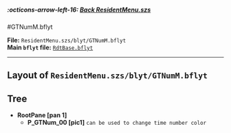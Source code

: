 ##### :octicons-arrow-left-16: [Back ResidentMenu.szs](../index.md)

#GTNumM.bflyt

**File:** `ResidentMenu.szs/blyt/GTNumM.bflyt`<br>
**Main `bflyt` file:** [`RdtBase.bflyt`](../RdtBase.bflyt.md)

---

## Layout of `ResidentMenu.szs/blyt/GTNumM.bflyt`

<!-- prettier-ignore -->

## Tree

-	**RootPane [pan 1]**
	-	**P_GTNum_00 [pic1]** `can be used to change time number color`